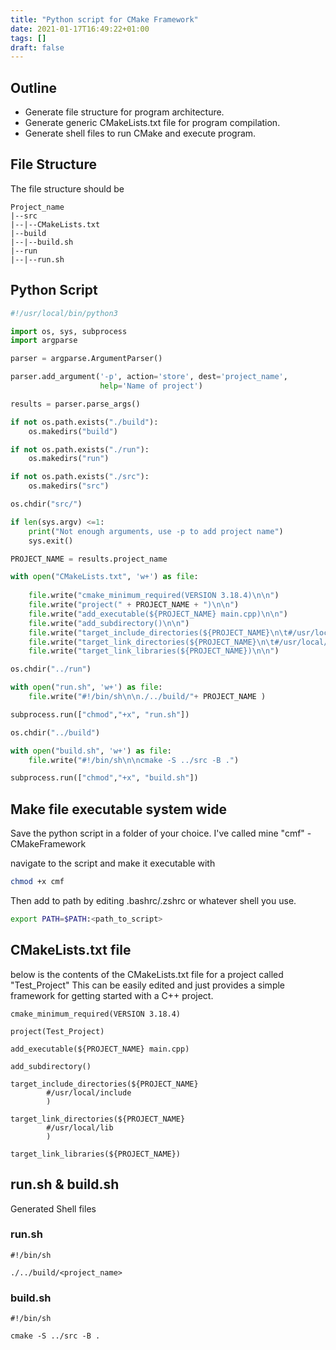 ```yaml
---
title: "Python script for CMake Framework"
date: 2021-01-17T16:49:22+01:00
tags: []
draft: false
---
```


## Outline 

* Generate file structure for program architecture.
* Generate generic CMakeLists.txt file for program compilation.
* Generate shell files to run CMake and execute program. 





## File Structure 

The file structure should be 
```
Project_name
|--src
|--|--CMakeLists.txt
|--build
|--|--build.sh
|--run 
|--|--run.sh
```

## Python Script 

```python
#!/usr/local/bin/python3

import os, sys, subprocess 
import argparse

parser = argparse.ArgumentParser()

parser.add_argument('-p', action='store', dest='project_name',
                    help='Name of project')

results = parser.parse_args()

if not os.path.exists("./build"):
	os.makedirs("build")

if not os.path.exists("./run"):
	os.makedirs("run")

if not os.path.exists("./src"):
	os.makedirs("src")

os.chdir("src/")

if len(sys.argv) <=1:
	print("Not enough arguments, use -p to add project name")
	sys.exit()

PROJECT_NAME = results.project_name

with open("CMakeLists.txt", 'w+') as file:
	
	file.write("cmake_minimum_required(VERSION 3.18.4)\n\n")
	file.write("project(" + PROJECT_NAME + ")\n\n")
	file.write("add_executable(${PROJECT_NAME} main.cpp)\n\n")
	file.write("add_subdirectory()\n\n")
	file.write("target_include_directories(${PROJECT_NAME}\n\t#/usr/local/include\n\t)\n\n")
	file.write("target_link_directories(${PROJECT_NAME}\n\t#/usr/local/lib\n\t)\n\n")
	file.write("target_link_libraries(${PROJECT_NAME})\n\n")

os.chdir("../run")

with open("run.sh", 'w+') as file:
	file.write("#!/bin/sh\n\n./../build/"+ PROJECT_NAME )

subprocess.run(["chmod","+x", "run.sh"])

os.chdir("../build")

with open("build.sh", 'w+') as file:
	file.write("#!/bin/sh\n\ncmake -S ../src -B .")

subprocess.run(["chmod","+x", "build.sh"])	
```

## Make file executable system wide

Save the python script in a folder of your choice. I've called mine "cmf" - CMakeFramework

navigate to the script and make it executable with 

```bash
chmod +x cmf
```

Then add to path by editing .bashrc/.zshrc or whatever shell you use.

```bash
export PATH=$PATH:<path_to_script>
```

## CMakeLists.txt file

below is the contents of the CMakeLists.txt file for a project called "Test_Project" This can be easily edited and just provides a simple framework for getting started with a C++ project.

```
cmake_minimum_required(VERSION 3.18.4)

project(Test_Project)

add_executable(${PROJECT_NAME} main.cpp)

add_subdirectory()

target_include_directories(${PROJECT_NAME}
        #/usr/local/include
        )

target_link_directories(${PROJECT_NAME}
        #/usr/local/lib
        )

target_link_libraries(${PROJECT_NAME})
```

## run.sh & build.sh

Generated Shell files

### run.sh 

```
#!/bin/sh

./../build/<project_name>
```

### build.sh

```
#!/bin/sh

cmake -S ../src -B .
```

